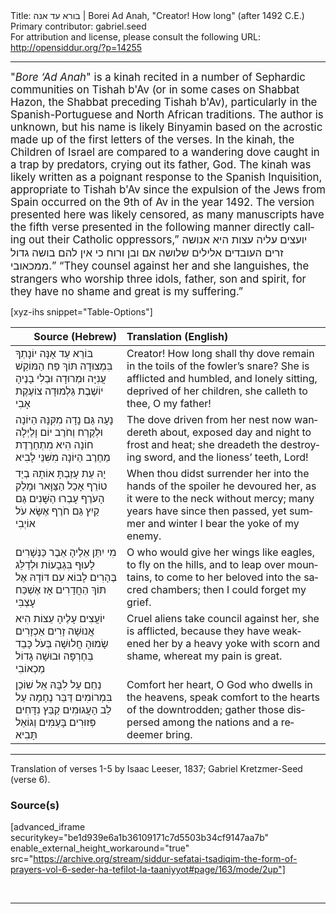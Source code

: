 <html>
<head></head>
<body>
Title: בורא עד אנה | Borei Ad Anah, "Creator! How long" (after 1492 C.E.)<br />
Primary contributor: gabriel.seed<br />
For attribution and license, please consult the following URL: <a href="http://opensiddur.org/?p=14255">http://opensiddur.org/?p=14255</a>
<p />
<hr />

<div class="english" lang="en" style="font-size: 1.2em;">
"<em>Bore ‘Ad Anah</em>" is a kinah recited in a number of Sephardic communities on Tishah b'Av (or in some cases on Shabbat Hazon, the Shabbat preceding Tishah b'Av), particularly in the Spanish-Portuguese and North African traditions. The author is unknown, but his name is likely Binyamin based on the acrostic made up of the first letters of the verses. In the kinah, the Children of Israel are compared to a wandering dove caught in a trap by predators, crying out its father, God. The kinah was likely written as a poignant response to the Spanish Inquisition, appropriate to Tishah b'Av since the expulsion of the Jews from Spain occurred on the 9th of Av in the year 1492. The version presented here was likely censored, as many manuscripts have the fifth verse presented in the following manner directly calling out their Catholic oppressors,” יועצים עליה עצות היא אנושה זרים העובדים אלילים שלושה אם ובן ורוח כי אין להם בושה גדול ממכאובי.” “They counsel against her and she languishes, the strangers who worship three idols, father, son and spirit, for they have no shame and great is my suffering.” 
</div>

[xyz-ihs snippet="Table-Options"]<table style="margin-left: auto; margin-right: auto;" class="draggable">
<thead><tr><th id="x" style="text-align: right;">Source (Hebrew)</th><th style="text-align: left;">Translation (English)</th></tr></thead>
<tbody>
<tr><td style="vertical-align:top;">
<div class="liturgy" lang="he">
בּוֹרֵא עַד אָנָּה יוֹנָתְךָ בִּמְצוּדָה
תּוֹךְ פַּח הַמּוֹקֵשׁ עֲנִיָּה וּמְרוּדָה
וּבְלִי בָנֶיהָ יוֹשֶׁבֶת גַּלְמוּדָה
צוֹעֶקֶת אָבִי
</span></div></td>
 
<td style="vertical-align:top;"><div class="english" lang="en">
Creator! How long shall thy dove remain in the toils of the fowler’s snare? 
She is afflicted and humbled, and lonely sitting, 
deprived of her children, 
she calleth to thee, O my father!
</td>
</tr>


<tr>
<td style="vertical-align:top;">
<div class="liturgy" lang="he">
נָעָה גַּם נָדָה מִקִּנָּהּ הַיּוֹנָה
וּלְקֶרַח וְחֹרֶב יוֹם וָלַיְלָה חוֹנָה
הִיא מִתְחַרֶדֶת מֵחֶרֶב הַיּוֹנָה
מִשִּׁנֵּי לָבִיא
</span></div></td>
 
<td style="vertical-align:top;"><div class="english" lang="en">
The dove driven from her nest now wandereth about, 
exposed day and night to frost and heat; 
she dreadeth the destroying sword, 
and the lioness’ teeth, Lord!
</td>
</tr>


<tr>
<td style="vertical-align:top;">
<div class="liturgy" lang="he">
יָהּ עֵת עָזַבְתָּ אוֹתָהּ בְיַד טוֹרֵף
אָכַל הַצַּוָּאר וּמָלַק הָעֹרֶף
עָבְרוּ הַשָּׁנִים גַּם קַיִץ גַּם חֹרֶף
אֶשָּׂא עֹל אוֹיְבִי
 </span></div></td>
 
<td style="vertical-align:top;"><div class="english" lang="en">
When thou didst surrender her into the hands of the spoiler he devoured her, 
as it were to the neck without mercy; 
many years have since then passed, yet summer and winter 
I bear the yoke of my enemy.
</td>
</tr>


<tr>
<td style="vertical-align:top;">
<div class="liturgy" lang="he">
מִי יִתֵּן אֵלֶיהָ אֵבֶר כַּנְּשָׁרִים
לָעוּף בִּגְבָעוֹת וּלְדַלֵּג בֶּהָרִים
לָבוֹא עִם דּוֹדָהּ אֶל תּוֹךְ הַחֲדָרִים
אָז אֶשְׁכַּח עָצְבִּי
 </span></div></td>
 
<td style="vertical-align:top;"><div class="english" lang="en">
O who would give her wings like eagles, 
to fly on the hills, and to leap over mountains, 
to come to her beloved into the sacred chambers; 
then I could forget my grief.
</td>
</tr>


<tr>
<td style="vertical-align:top;">
<div class="liturgy" lang="he">
יוֹעֲצִים עָלֶיהָ עֵצוֹת הִיא אֲנוּשָׁה
זָרִים אַכְזָרִים שָׂמוּהָ חֲלוּשָׁה
בְּעֹל כָּבֵד בְּחֶרְפָּה וּבוּשָׁה
גָדוֹל מַכְאוֹבִי
 </span></div></td>
 
<td style="vertical-align:top;"><div class="english" lang="en">
Cruel aliens take council against her, 
she is afflicted, because they have weakened her 
by a heavy yoke with scorn and shame, 
whereat my pain is great.
</td>
</tr>


<tr>
<td style="vertical-align:top;">
<div class="liturgy" lang="he">
נַחֵם עַל לִבָּהּ אֵל שׁוֹכֵן בִּמְרוֹמִים
דַּבֵּר נֶחָמָה עַל לֵב הָעֲגוּמִים
קַבֵּץ נִדָּחִים פְּזוּרִים בָּעַמִּים
וְגוֹאֵל תָּבִיא
</span></div></td>

<td style="vertical-align:top;"><div class="english" lang="en">
Comfort her heart, O God who dwells in the heavens, 
speak comfort to the hearts of the downtrodden; 
gather those dispersed among the nations 
and a redeemer bring.</td>
</tr>
 </tr>
</tbody></table>

<hr />

Translation of verses 1-5 by Isaac Leeser, 1837; Gabriel Kretzmer-Seed (verse 6).

<h3>Source(s)</h3>

[advanced_iframe securitykey="be1d939e6a1b36109171c7d5503b34cf9147aa7b" enable_external_height_workaround="true" src="https://archive.org/stream/siddur-sefatai-tsadiqim-the-form-of-prayers-vol-6-seder-ha-tefilot-la-taaniyyot#page/163/mode/2up"]

&nbsp;

<hr />

&nbsp;
</body>
</html>